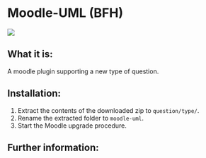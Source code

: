 # Moodle-UML (BFH)

![](https://github.com/bschur/moodle-uml/actions/workflows/moodle-plugin-ci.yml/badge.svg)

## What it is:

A moodle plugin supporting a new type of question.

## Installation:

1. Extract the contents of the downloaded zip to `question/type/`.
2. Rename the extracted folder to `moodle-uml`.
3. Start the Moodle upgrade procedure.

## Further information:

